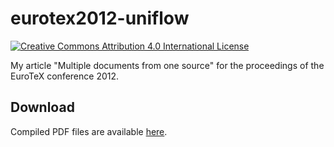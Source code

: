 # eurotex2012-uniflow

[![Creative Commons Attribution 4.0 International License](https://i.creativecommons.org/l/by/4.0/80x15.png)](http://creativecommons.org/licenses/by/4.0/)

My article "Multiple documents from one source" for the proceedings of the EuroTeX conference 2012.

## Download

Compiled PDF files are available [here](https://github.com/leoarnold/uniflow-eurotex2012/releases).

